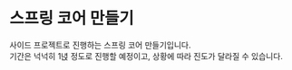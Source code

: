 # 스프링 코어 만들기 

사이드 프로젝트로 진행하는 스프링 코어 만들기입니다.    
기간은 넉넉히 1녅 정도로 진행할 예정이고, 상황에 따라 진도가 달라질 수 있습니다.    
